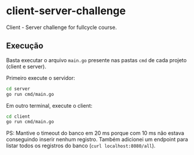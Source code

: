 # client-server-challenge

Client - Server challenge for fullcycle course.

## Execução

Basta executar o arquivo `main.go` presente nas pastas `cmd` de cada projeto (client e server).

Primeiro execute o servidor:

```bash
cd server
go run cmd/main.go
```

Em outro terminal, execute o client:

```bash
cd client
go run cmd/main.go
```

PS: Mantive o timeout do banco em 20 ms porque com 10 ms não estava conseguindo inserir nenhum registro. Também adicionei um endpoint para
listar todos os registros do banco (`curl localhost:8080/all`).
